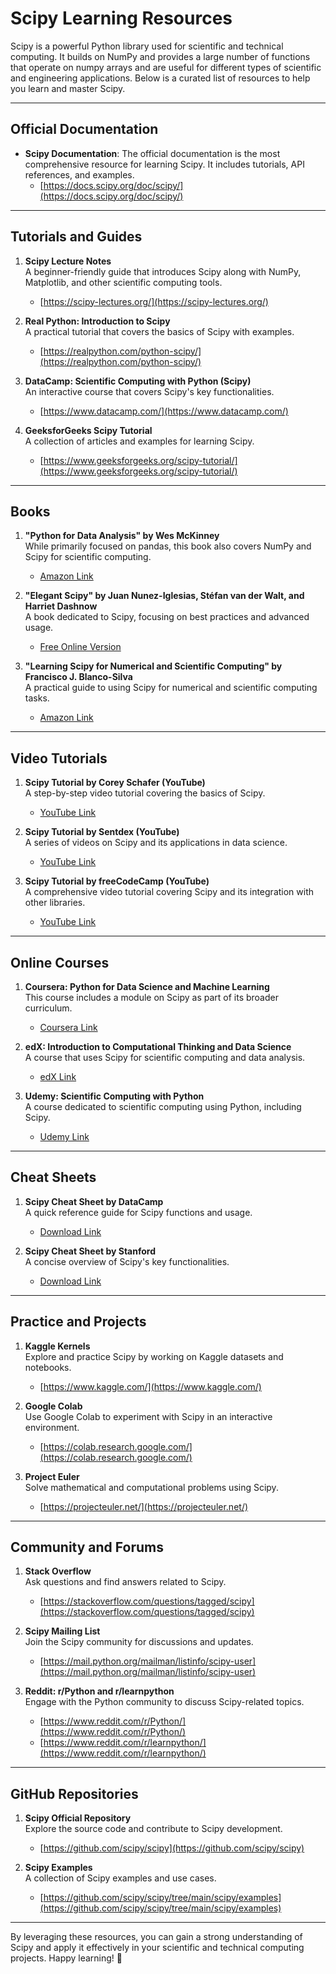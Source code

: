 # Scipy Learning Resources

Scipy is a powerful Python library used for scientific and technical computing. It builds on NumPy and provides a large number of functions that operate on numpy arrays and are useful for different types of scientific and engineering applications. Below is a curated list of resources to help you learn and master Scipy.

---

## Official Documentation
- **Scipy Documentation**: The official documentation is the most comprehensive resource for learning Scipy. It includes tutorials, API references, and examples.
  - [https://docs.scipy.org/doc/scipy/](https://docs.scipy.org/doc/scipy/)

---

## Tutorials and Guides
1. **Scipy Lecture Notes**  
   A beginner-friendly guide that introduces Scipy along with NumPy, Matplotlib, and other scientific computing tools.  
   - [https://scipy-lectures.org/](https://scipy-lectures.org/)

2. **Real Python: Introduction to Scipy**  
   A practical tutorial that covers the basics of Scipy with examples.  
   - [https://realpython.com/python-scipy/](https://realpython.com/python-scipy/)

3. **DataCamp: Scientific Computing with Python (Scipy)**  
   An interactive course that covers Scipy's key functionalities.  
   - [https://www.datacamp.com/](https://www.datacamp.com/)

4. **GeeksforGeeks Scipy Tutorial**  
   A collection of articles and examples for learning Scipy.  
   - [https://www.geeksforgeeks.org/scipy-tutorial/](https://www.geeksforgeeks.org/scipy-tutorial/)

---

## Books
1. **"Python for Data Analysis" by Wes McKinney**  
   While primarily focused on pandas, this book also covers NumPy and Scipy for scientific computing.  
   - [Amazon Link](https://www.amazon.com/Python-Data-Analysis-Wrangling-IPython/dp/1491957662)

2. **"Elegant Scipy" by Juan Nunez-Iglesias, Stéfan van der Walt, and Harriet Dashnow**  
   A book dedicated to Scipy, focusing on best practices and advanced usage.  
   - [Free Online Version](https://github.com/elegant-scipy/elegant-scipy)

3. **"Learning Scipy for Numerical and Scientific Computing" by Francisco J. Blanco-Silva**  
   A practical guide to using Scipy for numerical and scientific computing tasks.  
   - [Amazon Link](https://www.amazon.com/Learning-SciPy-Numerical-Scientific-Computing/dp/1783987707)

---

## Video Tutorials
1. **Scipy Tutorial by Corey Schafer (YouTube)**  
   A step-by-step video tutorial covering the basics of Scipy.  
   - [YouTube Link](https://www.youtube.com/watch?v=jmX4FOUEfgU)

2. **Scipy Tutorial by Sentdex (YouTube)**  
   A series of videos on Scipy and its applications in data science.  
   - [YouTube Link](https://www.youtube.com/playlist?list=PLQVvvaa0QuDfpEcGUM6ogsbrlWtqpS5-1)

3. **Scipy Tutorial by freeCodeCamp (YouTube)**  
   A comprehensive video tutorial covering Scipy and its integration with other libraries.  
   - [YouTube Link](https://www.youtube.com/watch?v=jmX4FOUEfgU)

---

## Online Courses
1. **Coursera: Python for Data Science and Machine Learning**  
   This course includes a module on Scipy as part of its broader curriculum.  
   - [Coursera Link](https://www.coursera.org/)

2. **edX: Introduction to Computational Thinking and Data Science**  
   A course that uses Scipy for scientific computing and data analysis.  
   - [edX Link](https://www.edx.org/)

3. **Udemy: Scientific Computing with Python**  
   A course dedicated to scientific computing using Python, including Scipy.  
   - [Udemy Link](https://www.udemy.com/)

---

## Cheat Sheets
1. **Scipy Cheat Sheet by DataCamp**  
   A quick reference guide for Scipy functions and usage.  
   - [Download Link](https://www.datacamp.com/community/blog/python-scipy-cheat-sheet)

2. **Scipy Cheat Sheet by Stanford**  
   A concise overview of Scipy's key functionalities.  
   - [Download Link](https://stanford.edu/~shervine/teaching/cs-229/cheatsheet-python-scipy)

---

## Practice and Projects
1. **Kaggle Kernels**  
   Explore and practice Scipy by working on Kaggle datasets and notebooks.  
   - [https://www.kaggle.com/](https://www.kaggle.com/)

2. **Google Colab**  
   Use Google Colab to experiment with Scipy in an interactive environment.  
   - [https://colab.research.google.com/](https://colab.research.google.com/)

3. **Project Euler**  
   Solve mathematical and computational problems using Scipy.  
   - [https://projecteuler.net/](https://projecteuler.net/)

---

## Community and Forums
1. **Stack Overflow**  
   Ask questions and find answers related to Scipy.  
   - [https://stackoverflow.com/questions/tagged/scipy](https://stackoverflow.com/questions/tagged/scipy)

2. **Scipy Mailing List**  
   Join the Scipy community for discussions and updates.  
   - [https://mail.python.org/mailman/listinfo/scipy-user](https://mail.python.org/mailman/listinfo/scipy-user)

3. **Reddit: r/Python and r/learnpython**  
   Engage with the Python community to discuss Scipy-related topics.  
   - [https://www.reddit.com/r/Python/](https://www.reddit.com/r/Python/)  
   - [https://www.reddit.com/r/learnpython/](https://www.reddit.com/r/learnpython/)

---

## GitHub Repositories
1. **Scipy Official Repository**  
   Explore the source code and contribute to Scipy development.  
   - [https://github.com/scipy/scipy](https://github.com/scipy/scipy)

2. **Scipy Examples**  
   A collection of Scipy examples and use cases.  
   - [https://github.com/scipy/scipy/tree/main/scipy/examples](https://github.com/scipy/scipy/tree/main/scipy/examples)

---

By leveraging these resources, you can gain a strong understanding of Scipy and apply it effectively in your scientific and technical computing projects. Happy learning! 🚀
